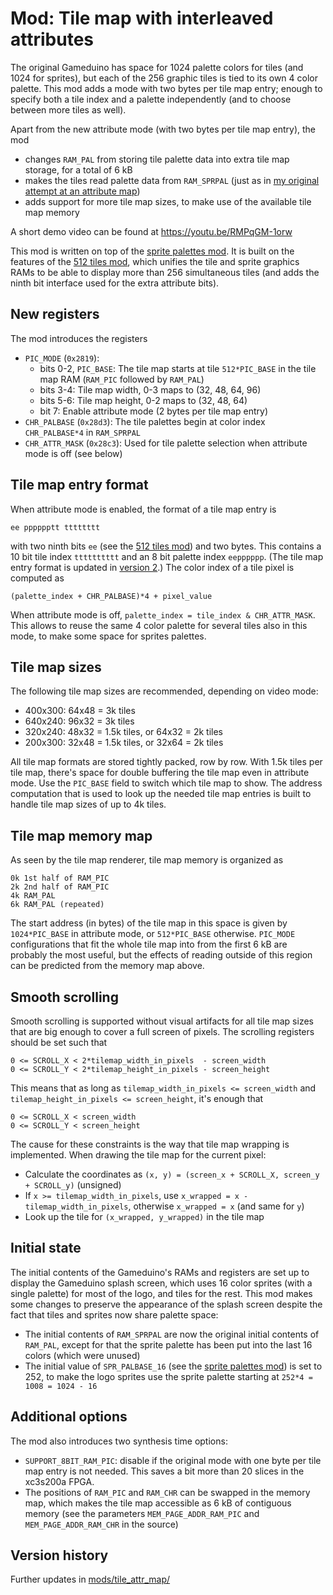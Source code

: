 Mod: Tile map with interleaved attributes
=========================================
The original Gameduino has space for 1024 palette colors for tiles (and 1024 for sprites), but each of the 256 graphic tiles is tied to its own 4 color palette. This mod adds a mode with two bytes per tile map entry; enough to specify both a tile index and a palette independently (and to choose between more tiles as well).

Apart from the new attribute mode (with two bytes per tile map entry), the mod
- changes `RAM_PAL` from storing tile palette data into extra tile map storage, for a total of 6 kB
- makes the tiles read palette data from `RAM_SPRPAL` (just as in [my original attempt at an attribute map](../../attrmap/))
- adds support for more tile map sizes, to make use of the available tile map memory

A short demo video can be found at https://youtu.be/RMPqGM-1orw

This mod is written on top of the [sprite palettes mod](../../sprite_palettes/). It is built on the features of the [512 tiles mod](../../512_tiles/), which unifies the tile and sprite graphics RAMs to be able to display more than 256 simultaneous tiles (and adds the ninth bit interface used for the extra attribute bits).

New registers
-------------
The mod introduces the registers
- `PIC_MODE` (`0x2819`):
    - bits 0-2, `PIC_BASE`: The tile map starts at tile `512*PIC_BASE` in the tile map RAM (`RAM_PIC` followed by `RAM_PAL`)
    - bits 3-4: Tile map width, 0-3 maps to (32, 48, 64, 96)
    - bits 5-6: Tile map height, 0-2 maps to (32, 48, 64)
    - bit 7: Enable attribute mode (2 bytes per tile map entry)
- `CHR_PALBASE` (`0x28d3`): The tile palettes begin at color index `CHR_PALBASE*4` in `RAM_SPRPAL`
- `CHR_ATTR_MASK` (`0x28c3`): Used for tile palette selection when attribute mode is off (see below)

Tile map entry format
---------------------
When attribute mode is enabled, the format of a tile map entry is

    ee pppppptt tttttttt

with two ninth bits `ee` (see the [512 tiles mod](../../512_tiles/)) and two bytes. This contains a 10 bit tile index `tttttttttt` and an 8 bit palette index `eepppppp`.
(The tile map entry format is updated in [version 2](v2/).)
The color index of a tile pixel is computed as

    (palette_index + CHR_PALBASE)*4 + pixel_value

When attribute mode is off, `palette_index = tile_index & CHR_ATTR_MASK`. This allows to reuse the same 4 color palette for several tiles also in this mode, to make some space for sprites palettes.

Tile map sizes
--------------
The following tile map sizes are recommended, depending on video mode:
- 400x300: 64x48 = 3k tiles
- 640x240: 96x32 = 3k tiles
- 320x240: 48x32 = 1.5k tiles, or 64x32 = 2k tiles
- 200x300: 32x48 = 1.5k tiles, or 32x64 = 2k tiles

All tile map formats are stored tightly packed, row by row.
With 1.5k tiles per tile map, there's space for double buffering the tile map even in attribute mode. Use the `PIC_BASE` field to switch which tile map to show.
The address computation that is used to look up the needed tile map entries is built to handle tile map sizes of up to 4k tiles.

Tile map memory map
-------------------
As seen by the tile map renderer, tile map memory is organized as

    0k 1st half of RAM_PIC
    2k 2nd half of RAM_PIC
    4k RAM_PAL
    6k RAM_PAL (repeated)

The start address (in bytes) of the tile map in this space is given by `1024*PIC_BASE` in attribute mode, or `512*PIC_BASE` otherwise.
`PIC_MODE` configurations that fit the whole tile map into from the first 6 kB are probably the most useful,
but the effects of reading outside of this region can be predicted from the memory map above.

Smooth scrolling
----------------
Smooth scrolling is supported without visual artifacts for all tile map sizes that are big enough to cover a full screen of pixels.
The scrolling registers should be set such that

    0 <= SCROLL_X < 2*tilemap_width_in_pixels  - screen_width
    0 <= SCROLL_Y < 2*tilemap_height_in_pixels - screen_height

This means that as long as `tilemap_width_in_pixels <= screen_width` and `tilemap_height_in_pixels <= screen_height`, it's enough that

    0 <= SCROLL_X < screen_width
    0 <= SCROLL_Y < screen_height

The cause for these constraints is the way that tile map wrapping is implemented. When drawing the tile map for the current pixel:
- Calculate the coordinates as `(x, y) = (screen_x + SCROLL_X, screen_y + SCROLL_y)` (unsigned)
- If `x >= tilemap_width_in_pixels`, use `x_wrapped = x - tilemap_width_in_pixels`, otherwise `x_wrapped = x` (and same for `y`)
- Look up the tile for `(x_wrapped, y_wrapped)` in the tile map

Initial state
-------------
The initial contents of the Gameduino's RAMs and registers are set up to display the Gameduino splash screen, which uses 16 color sprites (with a single palette) for most of the logo, and tiles for the rest.
This mod makes some changes to preserve the appearance of the splash screen despite the fact that tiles and sprites now share palette space:
- The initial contents of `RAM_SPRPAL` are now the original initial contents of `RAM_PAL`, except for that the sprite palette has been put into the last 16 colors (which were unused)
- The initial value of `SPR_PALBASE_16` (see the [sprite palettes mod](../../sprite_palettes/)) is set to 252, to make the logo sprites use the sprite palette starting at `252*4 = 1008 = 1024 - 16`

Additional options
------------------
The mod also introduces two synthesis time options:
- `SUPPORT_8BIT_RAM_PIC`: disable if the original mode with one byte per tile map entry is not needed. This saves a bit more than 20 slices in the xc3s200a FPGA.
- The positions of `RAM_PIC` and `RAM_CHR` can be swapped in the memory map, which makes the tile map accessible as 6 kB of contiguous memory (see the parameters `MEM_PAGE_ADDR_RAM_PIC` and `MEM_PAGE_ADDR_RAM_CHR` in the source)

Version history
---------------
Further updates in [mods/tile_attr_map/](..)
